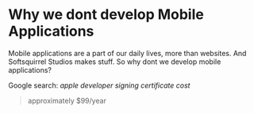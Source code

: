 # Why we dont develop Mobile Applications

Mobile applications are a part of our daily lives, more than websites. And Softsquirrel Studios makes stuff. So why dont we develop mobile applications? 

Google search: _apple developer signing certificate cost_
> approximately $99/year

